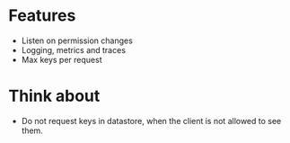 # Features
* Listen on permission changes
* Logging, metrics and traces
* Max keys per request


# Think about
* Do not request keys in datastore, when the client is not allowed to see them.